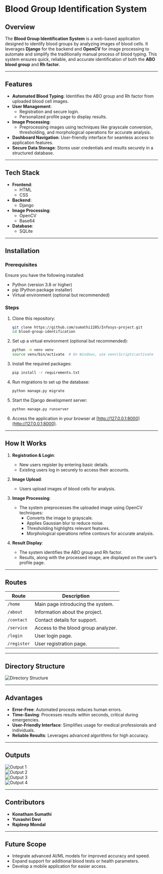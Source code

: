 
# Blood Group Identification System

## Overview
The **Blood Group Identification System** is a web-based application designed to identify blood groups by analyzing images of blood cells. It leverages **Django** for the backend and **OpenCV** for image processing to automate and simplify the traditionally manual process of blood typing. This system ensures quick, reliable, and accurate identification of both the **ABO blood group** and **Rh factor**.

---

## Features
- **Automated Blood Typing**: Identifies the ABO group and Rh factor from uploaded blood cell images.
- **User Management**:
  - Registration and secure login.
  - Personalized profile page to display results.
- **Image Processing**:
  - Preprocessing images using techniques like grayscale conversion, thresholding, and morphological operations for accurate analysis.
- **Dashboard Navigation**: User-friendly interface for seamless access to application features.
- **Secure Data Storage**: Stores user credentials and results securely in a structured database.

---

## Tech Stack
- **Frontend**:
  - HTML
  - CSS
- **Backend**:
  - Django
- **Image Processing**:
  - OpenCV
  - Base64
- **Database**:
  - SQLite

---

## Installation

### Prerequisites
Ensure you have the following installed:
- Python (version 3.8 or higher)
- pip (Python package installer)
- Virtual environment (optional but recommended)

### Steps
1. Clone this repository:
   ```bash
   git clone https://github.com/sumathi1205/Infosys-project.git
   cd blood-group-identification
   ```

2. Set up a virtual environment (optional but recommended):
   ```bash
   python -m venv venv
   source venv/bin/activate  # On Windows, use venv\Scripts\activate
   ```

3. Install the required packages:
   ```bash
   pip install -r requirements.txt
   ```

4. Run migrations to set up the database:
   ```bash
   python manage.py migrate
   ```

5. Start the Django development server:
   ```bash
   python manage.py runserver
   ```

6. Access the application in your browser at [http://127.0.0.1:8000](http://127.0.0.1:8000).

---

## How It Works
1. **Registration & Login**:
   - New users register by entering basic details.
   - Existing users log in securely to access their accounts.

2. **Image Upload**:
   - Users upload images of blood cells for analysis.

3. **Image Processing**:
   - The system preprocesses the uploaded image using OpenCV techniques:
     - Converts the image to grayscale.
     - Applies Gaussian blur to reduce noise.
     - Thresholding highlights relevant features.
     - Morphological operations refine contours for accurate analysis.

4. **Result Display**:
   - The system identifies the ABO group and Rh factor.
   - Results, along with the processed image, are displayed on the user’s profile page.

---

## Routes
| Route         | Description                                 |
|---------------|---------------------------------------------|
| `/home`       | Main page introducing the system.           |
| `/about`      | Information about the project.              |
| `/contact`    | Contact details for support.                |
| `/service`    | Access to the blood group analyzer.         |
| `/login`      | User login page.                            |
| `/register`   | User registration page.                     |

---

## Directory Structure
![Directory Structure](https://github.com/user-attachments/assets/07bde7d0-3f9a-49f7-9054-42b2d49ad744)

---

## Advantages
- **Error-Free**: Automated process reduces human errors.
- **Time-Saving**: Processes results within seconds, critical during emergencies.
- **User-Friendly Interface**: Simplifies usage for medical professionals and individuals.
- **Reliable Results**: Leverages advanced algorithms for high accuracy.

---

## Outputs
![Output 1](https://github.com/user-attachments/assets/6d253982-bc97-4bcc-af34-2c077f8ff3ca)  
![Output 2](https://github.com/user-attachments/assets/4fd5ca0d-5e6a-4c93-89d3-c9a36ec8481c)  
![Output 3](https://github.com/user-attachments/assets/ab386a5c-d0d8-48be-ac99-ab2176d3f5a9)  
![Output 4](https://github.com/user-attachments/assets/589edaf4-0b65-443e-94fc-cff61bdacdd7)

---

## Contributors
- **Konatham Sumathi**
- **Yuvashri Devi**
- **Rajdeep Mondal**

---

## Future Scope
- Integrate advanced AI/ML models for improved accuracy and speed.
- Expand support for additional blood tests or health parameters.
- Develop a mobile application for easier access.
